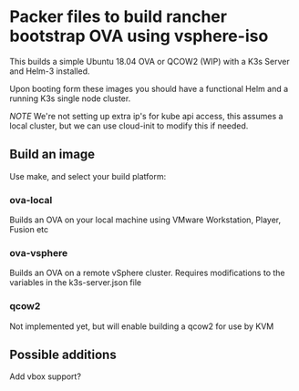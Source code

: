 # Packer files to build rancher bootstrap OVA using vsphere-iso

This builds a simple Ubuntu 18.04 OVA or QCOW2 (WIP) with a K3s Server and Helm-3 installed.

Upon booting form these images you should have a functional Helm and a running K3s single node cluster.

*NOTE* 
We're not setting up extra ip's for kube api access, this assumes a local cluster, but we can use cloud-init
to modify this if needed.

## Build an image

Use make, and select your build platform:

### ova-local

Builds an OVA on your local machine using VMware Workstation, Player, Fusion etc

### ova-vsphere

Builds an OVA on a remote vSphere cluster.  Requires modifications to the variables in the
k3s-server.json file

### qcow2

Not implemented yet, but will enable building a qcow2 for use by KVM

## Possible additions

Add vbox support?
